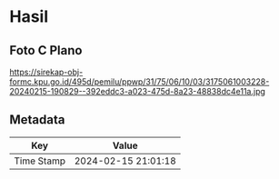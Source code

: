 # Hasil

## Foto C Plano

https://sirekap-obj-formc.kpu.go.id/495d/pemilu/ppwp/31/75/06/10/03/3175061003228-20240215-190829--392eddc3-a023-475d-8a23-48838dc4e11a.jpg


## Metadata

| Key        | Value               |
| ---------- | ------------------- |
| Time Stamp | 2024-02-15 21:01:18 |



